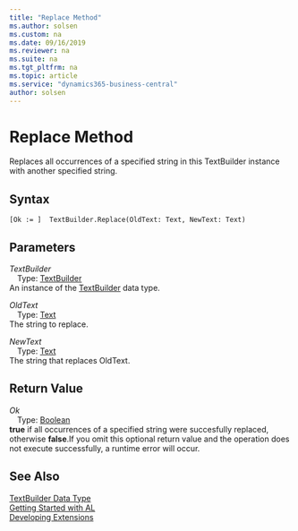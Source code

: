 ```yaml
---
title: "Replace Method"
ms.author: solsen
ms.custom: na
ms.date: 09/16/2019
ms.reviewer: na
ms.suite: na
ms.tgt_pltfrm: na
ms.topic: article
ms.service: "dynamics365-business-central"
author: solsen
---
```

[//]: # (START>DO_NOT_EDIT)
[//]: # (IMPORTANT:Do not edit any of the content between here and the END>DO_NOT_EDIT.)
[//]: # (Any modifications should be made in the .xml files in the ModernDev repo.)
# Replace Method
Replaces all occurrences of a specified string in this TextBuilder instance with another specified string.


## Syntax
```
[Ok := ]  TextBuilder.Replace(OldText: Text, NewText: Text)
```
## Parameters
*TextBuilder*  
&emsp;Type: [TextBuilder](textbuilder-data-type.md)  
An instance of the [TextBuilder](textbuilder-data-type.md) data type.  

*OldText*  
&emsp;Type: [Text](../text/text-data-type.md)  
The string to replace.
        
*NewText*  
&emsp;Type: [Text](../text/text-data-type.md)  
The string that replaces OldText.  


## Return Value
*Ok*  
&emsp;Type: [Boolean](../boolean/boolean-data-type.md)  
**true** if all occurrences of a specified string were succesfully replaced, otherwise **false**.If you omit this optional return value and the operation does not execute successfully, a runtime error will occur.    


[//]: # (IMPORTANT: END>DO_NOT_EDIT)
## See Also
[TextBuilder Data Type](textbuilder-data-type.md)  
[Getting Started with AL](../../devenv-get-started.md)  
[Developing Extensions](../../devenv-dev-overview.md)